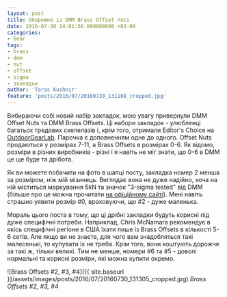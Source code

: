 ```yaml
---
layout: post
title: Обережно із DMM Brass Offset nuts
date: 2016-07-30 14:01:56.000000000 +03:00
categories:
- Gear
tags:
- brass
- dmm
- nut
- offset
- sigma
- закладки
author: 'Taras Kushnir'
feature: 'posts/2016/07/20160730_131108_cropped.jpg'
---
```


Вибираючи собі новий набір закладок, мою увагу привернули DMM Offset Nuts та DMM Brass Offsets. Ці набори закладок - улюбленці багатьох тредових скелелазів і, крім того, отримали Editor's Choice на [OutdoorGearLab](http://www.outdoorgearlab.com/Climbing-Nut-Reviews/DMM-Brass-Offsets). Парочка є доповненням одне до одного. Offset Nuts продаються у розмірах 7-11, а Brass Offsets в розмірах 0-6. Як відомо, розміри в різних виробників - різні і я навіть не міг знати, що 0-6 в DMM це ще буде та дрібота.

<!--more-->

Як ви можете побачити на фото в шапці посту, закладка номер 2 менша за розміром, ніж мій мізинець. Виглядає вона не дуже надійно, хоча на ній міститься маркування 5kN та значок "3-sigma tested" від DMM (більше про це можна прочитати [на офіційному сайті](http://dmmclimbing.com/about/quality/)). Мені навіть страшно уявити розмір #0, враховуючи, що #2 - дуже маленька.

Мораль цього поста в тому, що ці дрібні закладки будуть корисні під дуже специфічні потреби. Наприклад, Chris McNamara рекомендує в якісь специфічні регіони в США їхати лише із Brass Offsets в кількості 5-6 сетів. Але якщо ви не знаєте, для чого вам знадобляться такі малесенькі, то купувати їх не треба. Крім того, вони коштують дорожче за такі ж, тільки великі. Тим не менше, номери #6 та #5 - доволі нормальні та корисні розміри, які можна купити окремо.

![Brass Offsets #2, #3, #4]({{ site.baseurl }}/assets/images/posts/2016/07/20160730_131305_cropped.jpg)
*Brass Offsets #2, #3, #4*
